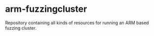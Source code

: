 # arm-fuzzingcluster
Repository containing all kinds of resources for running an ARM based fuzzing cluster.

